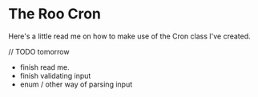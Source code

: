 # The Roo Cron

Here's a little read me on how to make use of the Cron class I've created. 


// TODO tomorrow 
- finish read me.
- finish validating input
- enum / other way of parsing input